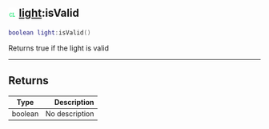 ## ![client](../../.gitbook/assets/client.png) [light](light):isValid

```lua
boolean light:isValid()
```

Returns true if the light is valid

------
## Returns

| Type   | Description |
| ------ | ----------: |
| boolean | No description |

